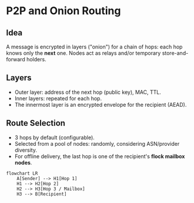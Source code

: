# P2P and Onion Routing

## Idea
A message is encrypted in layers ("onion") for a chain of hops: each hop knows only the **next** one.
Nodes act as relays and/or temporary store-and-forward holders.

## Layers
- Outer layer: address of the next hop (public key), MAC, TTL.
- Inner layers: repeated for each hop.
- The innermost layer is an encrypted envelope for the recipient (AEAD).

## Route Selection
- 3 hops by default (configurable).
- Selected from a pool of nodes: randomly, considering ASN/provider diversity.
- For offline delivery, the last hop is one of the recipient's **flock mailbox nodes**.

```mermaid
flowchart LR
	A[Sender] --> H1[Hop 1]
	H1 --> H2[Hop 2]
	H2 --> H3[Hop 3 / Mailbox]
	H3 --> B[Recipient]
```
